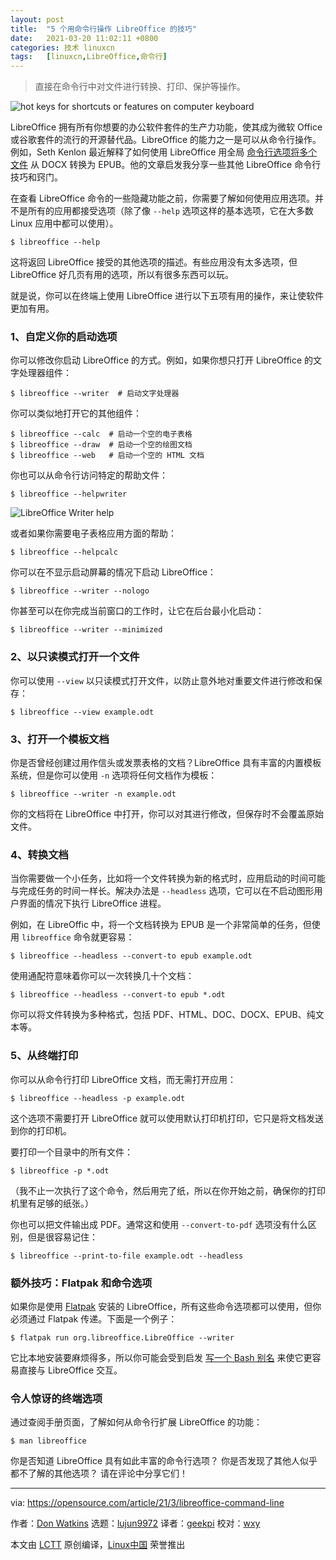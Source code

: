 ```yaml
---
layout: post
title:	"5 个用命令行操作 LibreOffice 的技巧"
date:	2021-03-20 11:02:11 +0800 
categories:	技术 linuxcn 
tags:	[linuxcn,LibreOffice,命令行]
---
```




> 
> 直接在命令行中对文件进行转换、打印、保护等操作。
> 
> 
> 


![](/Asserts/Images//attachment/album/202103/20/110200xjkkijnjixbyi4ui.jpg "hot keys for shortcuts or features on computer keyboard")


LibreOffice 拥有所有你想要的办公软件套件的生产力功能，使其成为微软 Office 或谷歌套件的流行的开源替代品。LibreOffice 的能力之一是可以从命令行操作。例如，Seth Kenlon 最近解释了如何使用 LibreOffice 用全局 [命令行选项将多个文件](https://opensource.com/article/21/2/linux-workday) 从 DOCX 转换为 EPUB。他的文章启发我分享一些其他 LibreOffice 命令行技巧和窍门。


在查看 LibreOffice 命令的一些隐藏功能之前，你需要了解如何使用应用选项。并不是所有的应用都接受选项（除了像 `--help` 选项这样的基本选项，它在大多数 Linux 应用中都可以使用）。



```
$ libreoffice --help

```

这将返回 LibreOffice 接受的其他选项的描述。有些应用没有太多选项，但 LibreOffice 好几页有用的选项，所以有很多东西可以玩。


就是说，你可以在终端上使用 LibreOffice 进行以下五项有用的操作，来让使软件更加有用。


### 1、自定义你的启动选项


你可以修改你启动 LibreOffice 的方式。例如，如果你想只打开 LibreOffice 的文字处理器组件：



```
$ libreoffice --writer  # 启动文字处理器

```

你可以类似地打开它的其他组件：



```
$ libreoffice --calc  # 启动一个空的电子表格
$ libreoffice --draw  # 启动一个空的绘图文档
$ libreoffice --web   # 启动一个空的 HTML 文档

```

你也可以从命令行访问特定的帮助文件：



```
$ libreoffice --helpwriter

```

![LibreOffice Writer help](/Asserts/Images//attachment/album/202103/20/110214qxezvq6po9me16pb.png "LibreOffice Writer help")


或者如果你需要电子表格应用方面的帮助：



```
$ libreoffice --helpcalc

```

你可以在不显示启动屏幕的情况下启动 LibreOffice：



```
$ libreoffice --writer --nologo

```

你甚至可以在你完成当前窗口的工作时，让它在后台最小化启动：



```
$ libreoffice --writer --minimized

```

### 2、以只读模式打开一个文件


你可以使用 `--view` 以只读模式打开文件，以防止意外地对重要文件进行修改和保存：



```
$ libreoffice --view example.odt

```

### 3、打开一个模板文档


你是否曾经创建过用作信头或发票表格的文档？LibreOffice 具有丰富的内置模板系统，但是你可以使用 `-n` 选项将任何文档作为模板：



```
$ libreoffice --writer -n example.odt

```

你的文档将在 LibreOffice 中打开，你可以对其进行修改，但保存时不会覆盖原始文件。


### 4、转换文档


当你需要做一个小任务，比如将一个文件转换为新的格式时，应用启动的时间可能与完成任务的时间一样长。解决办法是 `--headless` 选项，它可以在不启动图形用户界面的情况下执行 LibreOffice 进程。


例如，在 LibreOffic 中，将一个文档转换为 EPUB 是一个非常简单的任务，但使用 `libreoffice` 命令就更容易：



```
$ libreoffice --headless --convert-to epub example.odt

```

使用通配符意味着你可以一次转换几十个文档：



```
$ libreoffice --headless --convert-to epub *.odt

```

你可以将文件转换为多种格式，包括 PDF、HTML、DOC、DOCX、EPUB、纯文本等。


### 5、从终端打印


你可以从命令行打印 LibreOffice 文档，而无需打开应用：



```
$ libreoffice --headless -p example.odt

```

这个选项不需要打开 LibreOffice 就可以使用默认打印机打印，它只是将文档发送到你的打印机。


要打印一个目录中的所有文件：



```
$ libreoffice -p *.odt

```

（我不止一次执行了这个命令，然后用完了纸，所以在你开始之前，确保你的打印机里有足够的纸张。）


你也可以把文件输出成 PDF。通常这和使用 `--convert-to-pdf` 选项没有什么区别，但是很容易记住：



```
$ libreoffice --print-to-file example.odt --headless

```

### 额外技巧：Flatpak 和命令选项


如果你是使用 [Flatpak](https://www.libreoffice.org/download/flatpak/) 安装的 LibreOffice，所有这些命令选项都可以使用，但你必须通过 Flatpak 传递。下面是一个例子：



```
$ flatpak run org.libreoffice.LibreOffice --writer

```

它比本地安装要麻烦得多，所以你可能会受到启发 [写一个 Bash 别名](https://opensource.com/article/19/7/bash-aliases) 来使它更容易直接与 LibreOffice 交互。


### 令人惊讶的终端选项


通过查阅手册页面，了解如何从命令行扩展 LibreOffice 的功能：



```
$ man libreoffice

```

你是否知道 LibreOffice 具有如此丰富的命令行选项？ 你是否发现了其他人似乎都不了解的其他选项？ 请在评论中分享它们！




---


via: <https://opensource.com/article/21/3/libreoffice-command-line>


作者：[Don Watkins](https://opensource.com/users/don-watkins) 选题：[lujun9972](https://github.com/lujun9972) 译者：[geekpi](https://github.com/geekpi) 校对：[wxy](https://github.com/wxy)


本文由 [LCTT](https://github.com/LCTT/TranslateProject) 原创编译，[Linux中国](https://linux.cn/) 荣誉推出
